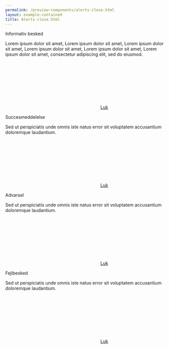 ```yaml
--- 
permalink: /preview-components/alerts-close.html
layout: example-contained 
title: Alerts-close.html
---
```

<div class="alert alert-info has-close" role="alert"
    aria-label="Beskedbox der viser information">
    <div class="alert-body">
        <p class="alert-heading pr-7">Informativ besked</p>
        <p class="alert-text">Lorem ipsum dolor sit amet, Lorem ipsum dolor
            sit amet, Lorem ipsum dolor sit amet, Lorem ipsum dolor sit
            amet, Lorem ipsum dolor sit amet, Lorem ipsum dolor sit amet,
            consectetur adipiscing elit, sed do eiusmod.</p><a
            href="javascript:void(0);"
            class="alert-close"><svg class="icon-svg" aria-hidden="true" focusable="false"><use xlink:href="#close"></use></svg>Luk</a>
    </div>
</div>

<div class="alert alert-success has-close" role="alert"
    aria-label="Beskedbox der viser succes">
    <div class="alert-body">
        <p class="alert-heading pr-7">Succesmeddelelse</p>
        <p class="alert-text">Sed ut perspiciatis unde omnis iste natus
            error sit voluptatem accusantium doloremque laudantium.</p><a
            href="javascript:void(0);"
            class="alert-close"><svg class="icon-svg" aria-hidden="true" focusable="false"><use xlink:href="#close"></use></svg>Luk</a>
    </div>
</div>

<div class="alert alert-warning has-close" role="alert"
    aria-label="Beskedbox der viser en advarsel">
    <div class="alert-body">
        <p class="alert-heading pr-7">Advarsel</p>
        <p class="alert-text">Sed ut perspiciatis unde omnis iste natus
            error sit voluptatem accusantium doloremque laudantium.</p><a
            href="javascript:void(0);"
            class="alert-close"><svg class="icon-svg" aria-hidden="true" focusable="false"><use xlink:href="#close"></use></svg>Luk</a>
    </div>
</div>

<div class="alert alert-error has-close" role="alert"
    aria-label="Beskedbox der viser en fejlmeddelelse">
    <div class="alert-body">
        <p class="alert-heading pr-7">Fejlbesked</p>
        <p class="alert-text">Sed ut perspiciatis unde omnis iste natus
            error sit voluptatem accusantium doloremque laudantium.</p><a
            href="javascript:void(0);"
            class="alert-close"><svg class="icon-svg" aria-hidden="true" focusable="false"><use xlink:href="#close"></use></svg>Luk</a>
    </div>
</div>